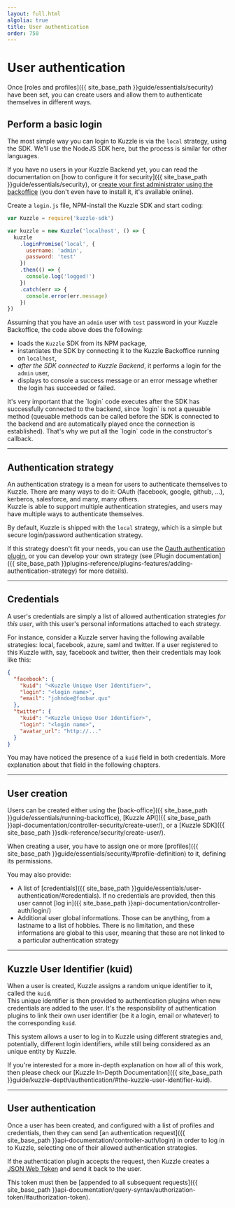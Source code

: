 ```yaml
---
layout: full.html
algolia: true
title: User authentication
order: 750
---
```


# User authentication

Once [roles and profiles]({{ site_base_path }}guide/essentials/security) have been set, you can create users and allow them to authenticate themselves in different ways.

## Perform a basic login

The most simple way you can login to Kuzzle is via the `local` strategy, using the SDK. We'll use the NodeJS SDK here, but the process is similar for other languages.

If you have no users in your Kuzzle Backend yet, you can read the documentation on [how to configure it for security]({{ site_base_path }}guide/essentials/security), or [create your first administrator using the backoffice](http://kuzzle-backoffice.netlify.com) (you don't even have to install it, it's available online).

Create a `login.js` file, NPM-install the Kuzzle SDK and start coding:

```javascript
var Kuzzle = require('kuzzle-sdk')

var kuzzle = new Kuzzle('localhost', () => {
  kuzzle
    .loginPromise('local', {
      username: 'admin',
      password: 'test'
    })
    .then(() => {
      console.log('logged!')
    })
    .catch(err => {
      console.error(err.message)
    })
})

```

Assuming that you have an `admin` user with `test` password in your Kuzzle Backoffice, the code above does the following:
* loads the `Kuzzle` SDK from its NPM package,
* instantiates the SDK by connecting it to the Kuzzle Backoffice running on `localhost`,
* _after the SDK connected to Kuzzle Backend_, it performs a login for the `admin` user,
* displays to console a success message or an error message whether the login has succeeded or failed.

<aside class="notice">
  It's very important that the `login` code executes after the SDK has successfully connected to the backend, since `login` is not a queuable method (queuable methods can be called before the SDK is connected to the backend and are automatically played once the connection is established). That's why we put all the `login` code in the constructor's callback.
</aside>

---

## Authentication strategy

An authentication strategy is a mean for users to authenticate themselves to Kuzzle. There are many ways to do it: OAuth (facebook, google, github, ...), kerberos, salesforce, and many, many others.  
Kuzzle is able to support multiple authentication strategies, and users may have multiple ways to authenticate themselves.

By default, Kuzzle is shipped with the `local` strategy, which is a simple but secure login/password authentication strategy.

If this strategy doesn't fit your needs, you can use the [Oauth authentication plugin](https://github.com/kuzzleio/kuzzle-plugin-auth-passport-oauth), or you can develop your own strategy (see [Plugin documentation]({{ site_base_path }}plugins-reference/plugins-features/adding-authentication-strategy) for more details).

---

## Credentials

A user's credentials are simply a list of allowed authentication strategies *for this user*, with this user's personal informations attached to each strategy.

For instance, consider a Kuzzle server having the following available strategies: local, facebook, azure, saml and twitter.
If a user registered to this Kuzzle with, say, facebook and twitter, then their credentials may look like this:

```json
{
  "facebook": {
    "kuid": "<Kuzzle Unique User Identifier>",
    "login": "<login name>",
    "email": "johndoe@foobar.qux"
  },
  "twitter": {
    "kuid": "<Kuzzle Unique User Identifier>",
    "login": "<login name>",
    "avatar_url": "http://..."
  }
}
```

You may have noticed the presence of a `kuid` field in both credentials. More explanation about that field in the following chapters.

---

## User creation

Users can be created either using the [back-office]({{ site_base_path }}guide/essentials/running-backoffice), [Kuzzle API]({{ site_base_path }}api-documentation/controller-security/create-user/), or a [Kuzzle SDK]({{ site_base_path }}sdk-reference/security/create-user/).

When creating a user, you have to assign one or more [profiles]({{ site_base_path }}guide/essentials/security/#profile-definition) to it, defining its permissions.

You may also provide:

* A list of [credentials]({{ site_base_path }}guide/essentials/user-authentication/#credentials). If no credentials are provided, then this user cannot [log in]({{ site_base_path }}api-documentation/controller-auth/login/)
* Additional user global informations. Those can be anything, from a lastname to a list of hobbies. There is no limitation, and these informations are global to this user, meaning that these are not linked to a particular authentication strategy

---

## Kuzzle User Identifier (kuid)

When a user is created, Kuzzle assigns a random unique identifier to it, called the `kuid`.  
This unique identifier is then provided to authentication plugins when new credentials are added to the user. It's the responsibility of authentication plugins to link their own user identifier (be it a login, email or whatever) to the corresponding `kuid`.

This system allows a user to log in to Kuzzle using different strategies and, potentially, different login identifiers, while still being considered as an unique entity by Kuzzle.

If you're interested for a more in-depth explanation on how all of this work, then please check our [Kuzzle In-Depth Documentation]({{ site_base_path }}guide/kuzzle-depth/authentication/#the-kuzzle-user-identifier-kuid).

---

## User authentication

Once a user has been created, and configured with a list of profiles and credentials, then they can send [an authentication request]({{ site_base_path }}api-documentation/controller-auth/login) in order to log in to Kuzzle, selecting one of their allowed authentication strategies.

If the authentication plugin accepts the request, then Kuzzle creates a [JSON Web Token](https://tools.ietf.org/html/rfc7519) and send it back to the user.

This token must then be [appended to all subsequent requests]({{ site_base_path }}api-documentation/query-syntax/authorization-token/#authorization-token). 
